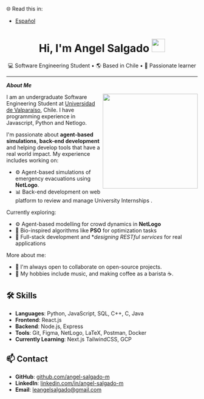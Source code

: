 🌐 Read this in:
- [Español](README.es.md)

<h1 align="center"> Hi, I'm Angel Salgado <img src="https://media.giphy.com/media/hvRJCLFzcasrR4ia7z/giphy.gif" width="35" >  </h1>

<p align="center">
  💻 Software Engineering Student • 🌎 Based in Chile • 🧠 Passionate learner
</p>

---

***About Me***

<img align="right" width=250px src="https://i.imgur.com/QnWs2mu.gif">

I am an undergraduate Software Engineering Student at [Universidad de Valparaíso](https://informatica.uv.cl/), Chile. I have programming experience in Javascript, Python and Netlogo.

I'm passionate about **agent-based simulations**, **back-end development** and helping develop tools that have a real world impact. My experience includes working on:

- ⚙️ Agent-based simulations of emergency evacuations using **NetLogo**.
- 📊 Back-end development on web platform to review and manage University Internships .

Currently exploring:
- ⚙️ Agent-based modelling for crowd dynamics in **NetLogo**
- 🧠 Bio-inspired algorithms like **PSO** for optimization tasks
- 🧰 Full-stack development and **designing RESTful services* for real applications

More about me:

- 🔭 I'm always open to collaborate on open-source projects.
- 🎵  My hobbies include music, and making coffee as a barista ☕.


## 🛠️ Skills

- **Languages**: Python, JavaScript, SQL, C++, C, Java
- **Frontend**: React.js
- **Backend**: Node.js, Express
- **Tools**: Git, Figma, NetLogo, LaTeX, Postman, Docker
- **Currently Learning**: Next.js TailwindCSS, GCP

## 📫 Contact

- **GitHub**: [github.com/angel-salgado-m](https://github.com/angel-salgado-m) 
- **LinkedIn**: [linkedin.com/in/angel-salgado-m](https://www.linkedin.com/in/angel-salgado-m/) 
- **Email**: leangelsalgado@gmail.com

